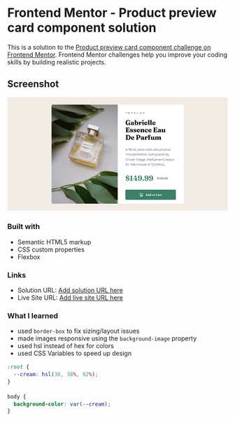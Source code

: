 # Frontend Mentor - Product preview card component solution

This is a solution to the [Product preview card component challenge on Frontend Mentor](https://www.frontendmentor.io/challenges/product-preview-card-component-GO7UmttRfa). Frontend Mentor challenges help you improve your coding skills by building realistic projects.

## Screenshot

![A responsive product preview card](img/site-preview-1000px.png)

### Built with

- Semantic HTML5 markup
- CSS custom properties
- Flexbox

### Links

- Solution URL: [Add solution URL here](https://your-solution-url.com)
- Live Site URL: [Add live site URL here](https://your-live-site-url.com)

### What I learned

* used `border-box` to fix sizing/layout issues 
* made images responsive using the `background-image` property
* used hsl instead of hex for colors
* used CSS Variables to speed up design

```css
:root {
  --cream: hsl(30, 38%, 92%);
}

body {
  background-color: var(--cream);
}
```

